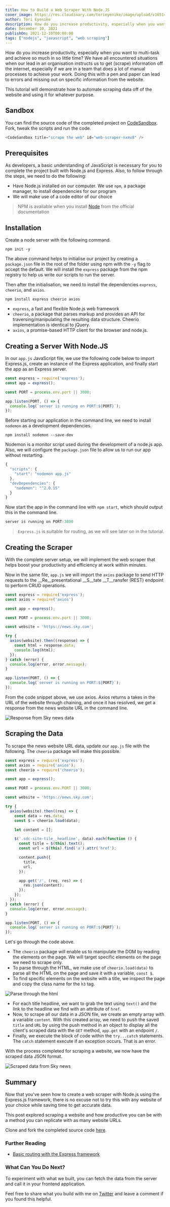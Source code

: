```yaml
---
title: How to Build a Web Scraper With Node.JS
cover_image: https://res.cloudinary.com/terieyenike/image/upload/v1651446130/pexels-taryn-elliott-4405252_cdkcgv.jpg
author: Teri Eyenike
description: How do you increase productivity, especially when you want to multi-task and achieve so much in so little time? We have all encountered situations when our lead in an organisation instructs us to get (scrape) information off the internet, especially if we are in a team that does a lot of manual processes to achieve your work. Doing this with a pen and paper can lead to errors and missing out on specific information from the website.
date: December 10, 2021
publishOn: 2021-12-10T00:00:00
tags: ["nodejs", "javascript", "web scraping"]
---
```


How do you increase productivity, especially when you want to multi-task and achieve so much in so little time? We have all encountered situations when our lead in an organisation instructs us to get (scrape) information off the internet, especially if we are in a team that does a lot of manual processes to achieve your work. Doing this with a pen and paper can lead to errors and missing out on specific information from the website.

This tutorial will demonstrate how to automate scraping data off of the website and using it for whatever purpose.

## Sandbox

You can find the source code of the completed project on [CodeSandbox](https://codesandbox.io/s/web-scraper-nxmv8). Fork, tweak the scripts and run the code.

```js
<CodeSandbox title="scrape the web" id="web-scraper-nxmv8" />
```

## Prerequisites

As developers, a basic understanding of JavaScript is necessary for you to complete the project built with Node.js and Express. Also, to follow through the steps, we need to do the following:

- Have Node.js installed on our computer. We use `npm`, a package manager, to install dependencies for our program
- We will make use of a code editor of our choice

> NPM is available when you install [Node](https://nodejs.org/en/) from the official documentation

## Installation

Create a node server with the following command.

```
npm init -y
```

The above command helps to initialise our project by creating a `package.json` file in the root of the folder using npm with the `-y` flag to accept the default. We will install the `express` package from the npm registry to help us write our scripts to run the server.

Then after the initialisation, we need to install the dependencies `express`, `cheerio`, and `axios`.

```
npm install express cheerio axios
``` 

- `express`, a fast and flexible Node.js web framework
- `cheerio`, a package that parses markup and provides an API for traversing/manipulating the resulting data structure. Cheerio implementation is identical to jQuery.
- `axios`, a promise-based HTTP client for the browser and node.js.

## Creating a Server With Node.JS

In our `app.js` JavaScript file, we use the following code below to import Express.js, create an instance of the Express application, and finally start the app as an Express server.

```js
const express = require('express');
const app = express();

const PORT = process.env.port || 3000;

app.listen(PORT, () => {
  console.log(`server is running on PORT:${PORT}`);
});
```

Before starting our application in the command line, we need to install `nodemon` as a development dependencies.

```
npm install nodemon --save-dev
```

Nodemon is a monitor script used during the development of a node.js app. Also, we will configure the `package.json` file to allow us to run our app without restarting.

```js
{
  "scripts": {
    "start": "nodemon app.js"
  },
  "devDependencies": {
    "nodemon": "^2.0.15"
  }
}
```

Now start the app in the command line with `npm start`, which should output this in the command line.

```js
server is running on PORT:3000
```

> `Express.js` is suitable for routing, as we will see later on in the tutorial.

## Creating the Scraper

With the complete server setup, we will implement the web scraper that helps boost your productivity and efficiency at work within minutes.

Now in the same file, `app.js` we will import the `axios` package to send HTTP requests to the __Re__presentational __S__tate __T__ransfer (REST) endpoint to perform CRUD operations.

```js
const express = require('express');
const axios = require('axios')

const app = express();

const PORT = process.env.port || 3000;

const website = 'https://news.sky.com';

try {
  axios(website).then((response) => {
    const html = response.data;
    console.log(html);
  });
} catch (error) {
  console.log(error, error.message);
}

app.listen(PORT, () => {
  console.log(`server is running on PORT:${PORT}`);
});
```

From the code snippet above, we use axios. Axios returns a takes in the URL of the website through chaining, and once it has resolved, we get a response from the news website URL in the command line.

![Response from Sky news data](https://user-images.githubusercontent.com/25850598/141211163-a602d598-360b-46d7-ac9c-016ffd449ca7.png)

## Scraping the Data
To scrape the news website URL data, update our `app.js` file with the following. The `cheerio` package will make this possible.

```js
const express = require('express');
const axios = require('axios');
const cheerio = require('cheerio');

const app = express();

const PORT = process.env.PORT || 3000;

const website = 'https://news.sky.com';

try {
  axios(website).then((res) => {
    const data = res.data;
    const $ = cheerio.load(data);

    let content = [];

    $('.sdc-site-tile__headline', data).each(function () {
      const title = $(this).text();
      const url = $(this).find('a').attr('href');

      content.push({
        title,
        url,
      });

      app.get('/', (req, res) => {
        res.json(content);
      });
    });
  });
} catch (error) {
  console.log(error, error.message);
}

app.listen(PORT, () => {
  console.log(`server is running on PORT:${PORT}`);
});

```

Let's go through the code above.

- The `cheerio` package will enable us to manipulate the DOM by reading the elements on the page. We will target specific elements on the page we need to scrape only.
- To parse through the HTML, we make use of `cheerio.load(data)` to parse all the HTML on the page and save it with a variable, `const $`.
- To find specific elements on the website with a title, we inspect the page and copy the class name for the `h3` tag.

![Parse through the html](https://user-images.githubusercontent.com/25850598/141211341-098591a2-df50-4557-a805-62c394a2536b.png)

- For each title headline, we want to grab the text using `text()` and the link to the headline we find with an attribute of `href`.
- Now, to scrape all our data in a JSON file, we create an empty array with a variable `content`. With this created array, we need to push the saved `title` and `URL` by using the push method in an object to display all the client's scraped data with the `GET` method, `app.get` with an endpoint `/`.
- Finally, we execute the block of code within the `try...catch` statements. The `catch` statement execute if an exception occurs. That is an error.

With the process completed for scraping a website, we now have the scraped data JSON format.

![Scraped data from Sky news](https://user-images.githubusercontent.com/25850598/141214220-4911cca7-c61c-4472-a296-7def527e4ab7.png)

## Summary

Now that you've seen how to create a web scraper with Node.js using the Express.js framework, there is no excuse not to try this with any website of your choice while saving time to get accurate data.

This post explored scraping a website and how productive you can be with a method you can replicate with as many website URLs.

Clone and fork the completed source code [here](https://github.com/Terieyenike/node-express-web-scraper).


### Further Reading

- [Basic routing with the Express framework](https://expressjs.com/en/starter/basic-routing.html)

### What Can You Do Next?

To experiment with what we built, you can fetch the data from the server and call it in your frontend application.

Feel free to share what you build with me on [Twitter](https://twitter.com/terieyenike) and leave a comment if you found this helpful.
